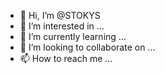 - 👋 Hi, I’m @STOKYS
- 👀 I’m interested in ...
- 🌱 I’m currently learning ...
- 💞️ I’m looking to collaborate on ...
- 📫 How to reach me ...

<!---
STOKYS/STOKYS is a ✨ special ✨ repository because its `README.md` (this file) appears on your GitHub profile.
You can click the Preview link to take a look at your changes.
--->
